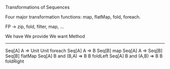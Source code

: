 Transformations of Sequences

Four major transformation functions: map, flatMap, fold, foreach.

FP -> zip, fold, filter, map, ...

We have         We provide              We want             Method
-------         ----------              -------             ------
Seq[A]          A => Unit               Unit                foreach
Seq[A]          A => B                  Seq[B]              map
Seq[A]          A => Seq[B]             Seq[B]              flatMap
Seq[A]          B and (B,A) => B        B                   foldLeft
Seq[A]          B and (A,B) => B        B                   foldRight